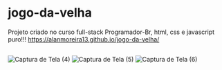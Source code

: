 # jogo-da-velha
Projeto criado no curso full-stack Programador-Br, html, css e javascript puro!!!
https://alanmoreira13.github.io/jogo-da-velha/

##

![Captura de Tela (4)](https://user-images.githubusercontent.com/88805398/157327105-07c801d1-6770-446b-a941-61de12aab798.png)
![Captura de Tela (5)](https://user-images.githubusercontent.com/88805398/157327110-3d66e6c9-b363-40ce-8754-a5f072f25d0f.png)
![Captura de Tela (6)](https://user-images.githubusercontent.com/88805398/157327115-6d2856ff-fa18-4ce7-9ec0-af7a0a60a6ac.png)
